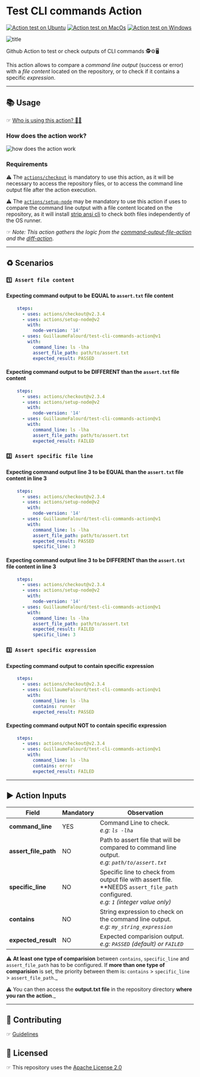 # Test CLI commands Action

[![Action test on Ubuntu](https://github.com/GuillaumeFalourd/test-cli-commands-action/actions/workflows/ubuntu_test_command_output.yml/badge.svg)](https://github.com/GuillaumeFalourd/test-cli-commands-action/actions/workflows/ubuntu_test_command_output.yml) [![Action test on MacOs](https://github.com/GuillaumeFalourd/test-cli-commands-action/actions/workflows/macos_test_command_output.yml/badge.svg)](https://github.com/GuillaumeFalourd/test-cli-commands-action/actions/workflows/macos_test_command_output.yml) [![Action test on Windows](https://github.com/GuillaumeFalourd/test-cli-commands-action/actions/workflows/windows_test_command_output.yml/badge.svg)](https://github.com/GuillaumeFalourd/test-cli-commands-action/actions/workflows/windows_test_command_output.yml)

![title](https://user-images.githubusercontent.com/22433243/122581482-7893f400-d02d-11eb-9eee-5e62fe52dadd.png)

Github Action to test or check outputs of CLI commands 🕵️⚙️🖥

This action allows to compare a _command line output_ (success or error) with a _file content_ located on the repository, or to check if it contains a specific _expression_.

* * *

## 📚 Usage

☞ [Who is using this action? 🧑‍💻](https://github.com/search?q=GuillaumeFalourd+test-cli-commands-action+path%3A.github%2Fworkflows+language%3AYAML&type=code)

### How does the action work?

![how does the action work](https://user-images.githubusercontent.com/22433243/123486342-39901080-d5e2-11eb-94f2-3f45b4ed6205.png)

### Requirements

⚠️  The [`actions/checkout`](https://github.com/marketplace/actions/checkout) is mandatory to use this action, as it will be necessary to access the repository files, or to access the command line output file after the action execution.

⚠️  The [`actions/setup-node`](https://github.com/marketplace/actions/setup-node-js-environment) may be mandatory to use this action if uses to compare the command line output with a file content located on the repository, as it will install [strip ansi cli](https://www.npmjs.com/package/strip-ansi-cli) to check both files independently of the OS runner.

☞ *Note: This action gathers the logic from the [command-output-file-action](https://github.com/GuillaumeFalourd/command-output-file-action) and the [diff-action](https://github.com/GuillaumeFalourd/diff-action)*.

 * * *

## ♻️ Scenarios

### `1️⃣ Assert file content`

#### Expecting command output to be EQUAL to `assert.txt` file content

```yaml
    steps:
      - uses: actions/checkout@v2.3.4
      - uses: actions/setup-node@v2
        with:
          node-version: '14'
      - uses: GuillaumeFalourd/test-cli-commands-action@v1
        with:
          command_line: ls -lha
          assert_file_path: path/to/assert.txt
          expected_result: PASSED
```

#### Expecting command output to be DIFFERENT than the `assert.txt` file content

```yaml
    steps:
      - uses: actions/checkout@v2.3.4
      - uses: actions/setup-node@v2
        with:
          node-version: '14'
      - uses: GuillaumeFalourd/test-cli-commands-action@v1
        with:
          command_line: ls -lha
          assert_file_path: path/to/assert.txt
          expected_result: FAILED
```

### `2️⃣ Assert specific file line`

#### Expecting command output line 3 to be EQUAL than the `assert.txt` file content in line 3

```yaml
    steps:
      - uses: actions/checkout@v2.3.4
      - uses: actions/setup-node@v2
        with:
          node-version: '14'
      - uses: GuillaumeFalourd/test-cli-commands-action@v1
        with:
          command_line: ls -lha
          assert_file_path: path/to/assert.txt
          expected_result: PASSED
          specific_line: 3
```

#### Expecting command output line 3 to be DIFFERENT than the `assert.txt` file content in line 3

```yaml
    steps:
      - uses: actions/checkout@v2.3.4
      - uses: actions/setup-node@v2
        with:
          node-version: '14'
      - uses: GuillaumeFalourd/test-cli-commands-action@v1
        with:
          command_line: ls -lha
          assert_file_path: path/to/assert.txt
          expected_result: FAILED
          specific_line: 3
```

### `3️⃣ Assert specific expression`

#### Expecting command output to contain specific expression

```yaml
    steps:
      - uses: actions/checkout@v2.3.4
      - uses: GuillaumeFalourd/test-cli-commands-action@v1
        with:
          command_line: ls -lha
          contains: runner
          expected_result: PASSED
```

#### Expecting command output NOT to contain specific expression

```yaml
    steps:
      - uses: actions/checkout@v2.3.4
      - uses: GuillaumeFalourd/test-cli-commands-action@v1
        with:
          command_line: ls -lha
          contains: error
          expected_result: FAILED
```

* * *

## ▶️ Action Inputs

Field | Mandatory | Observation
------------ | ------------  | -------------
**command_line** | YES | Command Line to check. <br/> _e.g: `ls -lha`_
**assert_file_path** | NO | Path to assert file that will be compared to command line output. <br/> _e.g: `path/to/assert.txt`_
**specific_line** | NO | Specific line to check from output file with assert file. <br/> **NEEDS `assert_file_path` configured. <br/> _e.g: `1` (*integer value only*)_
**contains** | NO | String expression to check on the command line output. <br/> _e.g: `my_string_expression`_
**expected_result** | NO | Expected comparision output. <br/> _e.g: `PASSED` (*default*) or `FAILED`_

⚠️ **At least one type of comparision** between `contains`, `specific_line` and `assert_file_path` has to be configured. If **more than one type of comparision** is set, the priority between them is: `contains` > `specific_line` > `assert_file_path`._

⚠️ You can then access the **output.txt file** in the repository directory **where you ran the action**._

* * *

## 🤝 Contributing

☞ [Guidelines](https://github.com/GuillaumeFalourd/test-cli-commands-action/blob/main/CONTRIBUTING.md)

## 🏅 Licensed

☞ This repository uses the [Apache License 2.0](https://github.com/GuillaumeFalourd/test-cli-command-action/blob/main/LICENSE)
